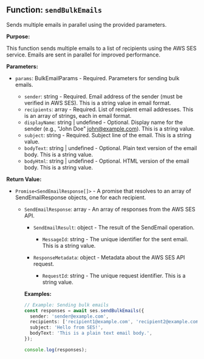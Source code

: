 ## Function: `sendBulkEmails`

Sends multiple emails in parallel using the provided parameters.

**Purpose:**

This function sends multiple emails to a list of recipients using the AWS SES service. Emails are sent in parallel for improved performance.

**Parameters:**

- `params`: BulkEmailParams - Required. Parameters for sending bulk emails.

  - `sender`: string - Required. Email address of the sender (must be verified in AWS SES). This is a string value in email format.
  - `recipients`: array<string> - Required. List of recipient email addresses. This is an array of strings, each in email format.
  - `displayName`: string | undefined - Optional. Display name for the sender (e.g., "John Doe" <john@example.com>). This is a string value.
  - `subject`: string - Required. Subject line of the email. This is a string value.
  - `bodyText`: string | undefined - Optional. Plain text version of the email body. This is a string value.
  - `bodyHtml`: string | undefined - Optional. HTML version of the email body. This is a string value.

**Return Value:**

- `Promise<SendEmailResponse[]>` - A promise that resolves to an array of SendEmailResponse objects, one for each recipient.

  - `SendEmailResponse`: array<object> - An array of responses from the AWS SES API.

    - `SendEmailResult`: object - The result of the SendEmail operation.

      - `MessageId`: string - The unique identifier for the sent email. This is a string value.

    - `ResponseMetadata`: object - Metadata about the AWS SES API request.

      - `RequestId`: string - The unique request identifier. This is a string value.

**Examples:**

```typescript
// Example: Sending bulk emails
const responses = await ses.sendBulkEmails({
  sender: 'sender@example.com',
  recipients: ['recipient1@example.com', 'recipient2@example.com'],
  subject: 'Hello from SES!',
  bodyText: 'This is a plain text email body.',
});

console.log(responses);
```